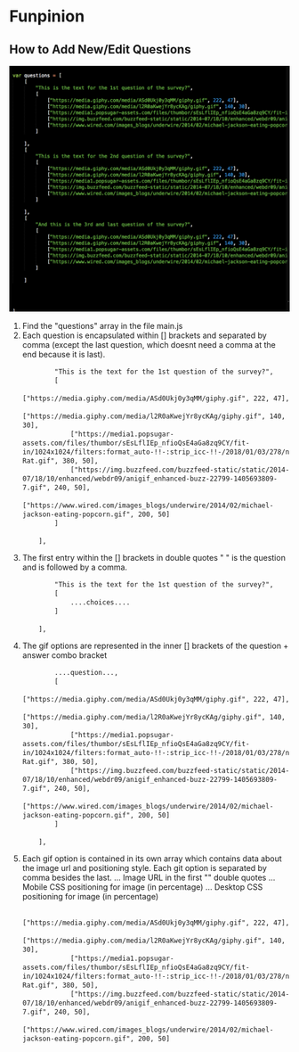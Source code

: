 # Funpinion

## How to Add New/Edit Questions

![alt text](add-question.png "Tips for adding questions screenshot")

1. Find the "questions" array in the file main.js
2. Each question is encapsulated within [] brackets and separated by comma (except the last question, which doesnt need a comma at the end because it is last). 
	```[
			"This is the text for the 1st question of the survey?",
			[
				["https://media.giphy.com/media/ASd0Ukj0y3qMM/giphy.gif", 222, 47],
				["https://media.giphy.com/media/l2R0aKwejYr8ycKAg/giphy.gif", 140, 30],
			 	["https://media1.popsugar-assets.com/files/thumbor/sEsLflIEp_nfioQsE4aGa8zq9CY/fit-in/1024x1024/filters:format_auto-!!-:strip_icc-!!-/2018/01/03/278/n/1922398/addurlYAmgaN/i/Nope-Rat.gif", 380, 50],
				["https://img.buzzfeed.com/buzzfeed-static/static/2014-07/18/10/enhanced/webdr09/anigif_enhanced-buzz-22799-1405693809-7.gif", 240, 50],
				["https://www.wired.com/images_blogs/underwire/2014/02/michael-jackson-eating-popcorn.gif", 200, 50]
			]

		],
	```
3. The first entry within the [] brackets in double quotes " " is the question and is followed by a comma.
	```[
			"This is the text for the 1st question of the survey?",
			[
				....choices....
			]

		],
	```
4. The gif options are represented in the inner [] brackets of the question + answer combo bracket
	```[
			....question...,
			[
				["https://media.giphy.com/media/ASd0Ukj0y3qMM/giphy.gif", 222, 47],
				["https://media.giphy.com/media/l2R0aKwejYr8ycKAg/giphy.gif", 140, 30],
			 	["https://media1.popsugar-assets.com/files/thumbor/sEsLflIEp_nfioQsE4aGa8zq9CY/fit-in/1024x1024/filters:format_auto-!!-:strip_icc-!!-/2018/01/03/278/n/1922398/addurlYAmgaN/i/Nope-Rat.gif", 380, 50],
				["https://img.buzzfeed.com/buzzfeed-static/static/2014-07/18/10/enhanced/webdr09/anigif_enhanced-buzz-22799-1405693809-7.gif", 240, 50],
				["https://www.wired.com/images_blogs/underwire/2014/02/michael-jackson-eating-popcorn.gif", 200, 50]
			]

		],
	```
5. Each gif option is contained in its own array which contains data about the image url and positioning style. Each git option is separated by comma besides the last.
	... Image URL in the first "" double quotes
	... Mobile CSS positioning for image (in percentage)
	... Desktop CSS positioning for image (in percentage)
	```
				["https://media.giphy.com/media/ASd0Ukj0y3qMM/giphy.gif", 222, 47],
				["https://media.giphy.com/media/l2R0aKwejYr8ycKAg/giphy.gif", 140, 30],
			 	["https://media1.popsugar-assets.com/files/thumbor/sEsLflIEp_nfioQsE4aGa8zq9CY/fit-in/1024x1024/filters:format_auto-!!-:strip_icc-!!-/2018/01/03/278/n/1922398/addurlYAmgaN/i/Nope-Rat.gif", 380, 50],
				["https://img.buzzfeed.com/buzzfeed-static/static/2014-07/18/10/enhanced/webdr09/anigif_enhanced-buzz-22799-1405693809-7.gif", 240, 50],
				["https://www.wired.com/images_blogs/underwire/2014/02/michael-jackson-eating-popcorn.gif", 200, 50]
		
	```
